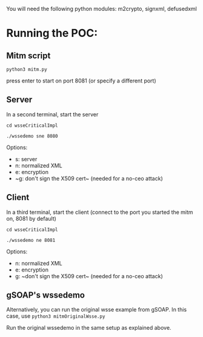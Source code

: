 You will need the following python modules:
m2crypto,
signxml,
defusedxml

# Running the POC:

Mitm script
-----
```python3 mitm.py```

press enter to start on port 8081 (or specify a different port)

Server
-----
In a second terminal, start the server

```cd wsseCriticalImpl```

```./wssedemo sne 8080```

Options:
- s: server
- n: normalized XML
- e: encryption
- ~g: don't sign the X509 cert~ (needed for a no-ceo attack)

Client
-----
In a third terminal, start the client (connect to the port you started the mitm on, 8081 by default)

```cd wsseCriticalImpl```

```./wssedemo ne 8081```

Options:
- n: normalized XML
- e: encryption
- g: ~don't sign the X509 cert~ (needed for a no-ceo attack)

gSOAP's wssedemo
-----
Alternatively, you can run the original wsse example from gSOAP. In this case, use 
```python3 mitmOriginalWsse.py```

Run the original wssedemo in the same setup as explained above.
